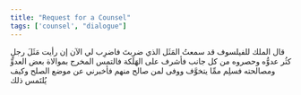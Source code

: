 ```yaml
---
title: "Request for a Counsel"
tags: ['counsel', "dialogue"]
---
```


 قال الملك للفيلسوف قد سمعتُ المَثَل الذي ضربتَ فاضرِب لي الآن إن رأيت مَثَلَ رجلٍ كثُر عدوُّه وحصروه من كل جانب فأشرف على الهَلَكة فالتمس المخرج بموالاة بعض العدوِّ ومصالحته فسلِم ممِّا يتخوَّف ووفى لمن صالح منهم فأخبرني عن موضع الصلح وكيف يُلتَمس ذلك
